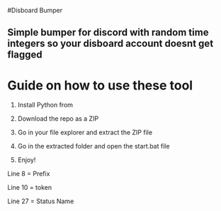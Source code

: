 #Disboard Bumper 

## Simple bumper for discord with random time integers so your disboard account doesnt get flagged 

# Guide on how to use these tool
 
1. Install Python from 
 
2. Download the repo as a ZIP

3. Go in your file explorer and extract the ZIP file

4. Go in the extracted folder and open the start.bat file

5. Enjoy!  
   
Line 8 = Prefix  
 
Line 10 = token 
  
Line 27 = Status Name 